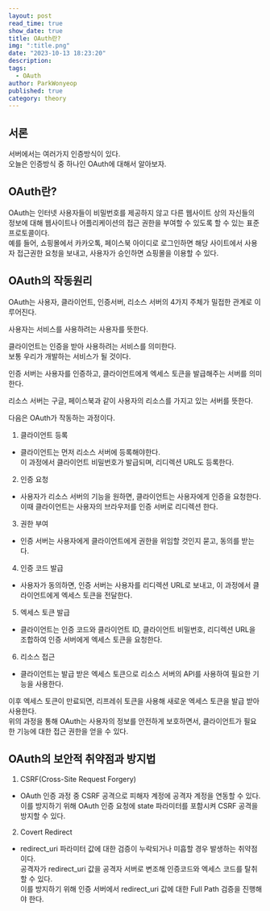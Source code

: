 ```yaml
---
layout: post
read_time: true
show_date: true
title: OAuth란?
img: ":title.png"
date: "2023-10-13 18:23:20"
description: 
tags:
  - OAuth
author: ParkWonyeop
published: true
category: theory
---
```

## 서론

서버에서는 여러가지 인증방식이 있다.  
오늘은 인증방식 중 하나인 OAuth에 대해서 알아보자.  

## OAuth란?

OAuth는 인터넷 사용자들이 비밀번호를 제공하지 않고 다른 웹사이트 상의 자신들의 정보에 대해 웹사이트나 어플리케이션의 접근 권한을 부여할 수 있도록 할 수 있는 표준 프로토콜이다.  
예를 들어, 쇼핑몰에서 카카오톡, 페이스북 아이디로 로그인하면 해당 사이트에서 사용자 접근권한 요청을 보내고, 사용자가 승인하면 쇼핑몰을 이용할 수 있다.  

## OAuth의 작동원리

OAuth는 사용자, 클라이언트, 인증서버, 리소스 서버의 4가지 주체가 밀접한 관계로 이루어진다.  

사용자는 서비스를 사용하려는 사용자를 뜻한다.  
  
클라이언트는 인증을 받아 사용하려는 서비스를 의미한다.  
보통 우리가 개발하는 서비스가 될 것이다.  
  
인증 서버는 사용자를 인증하고, 클라이언트에게 엑세스 토큰을 발급해주는 서버를 의미한다.  
  
리소스 서버는 구글, 페이스북과 같이 사용자의 리소스를 가지고 있는 서버를 뜻한다.  
  
다음은 OAuth가 작동하는 과정이다.  
  
1. 클라이언트 등록  
- 클라이언트는 먼저 리소스 서버에 등록해야한다.  
이 과정에서 클라이언트 비밀번호가 발급되며, 리디렉션 URL도 등록한다.  
  
2. 인증 요청  
- 사용자가 리소스 서버의 기능을 원하면, 클라이언트는 사용자에게 인증을 요청한다.  
이때 클라이언트는 사용자의 브라우저를 인증 서버로 리디렉션 한다.  
  
3. 권한 부여  
- 인증 서버는 사용자에게 클라이언트에게 권한을 위임할 것인지 묻고, 동의를 받는다.  
  
4. 인증 코드 발급  
- 사용자가 동의하면, 인증 서버는 사용자를 리디렉션 URL로 보내고, 이 과정에서 클라이언트에게 엑세스 토큰을 전달한다.  
  
5. 엑세스 토큰 발급  
- 클라이언트는 인증 코드와 클라이언트 ID, 클라이언트 비밀번호, 리디렉션 URL을 조합하여 인증 서버에게 엑세스 토큰을 요청한다.  
  
6. 리소스 접근  
- 클라이언트는 발급 받은 엑세스 토큰으로 리소스 서버의 API를 사용하여 필요한 기능을 사용한다.  
  
이후 엑세스 토큰이 만료되면, 리프레쉬 토큰을 사용해 새로운 엑세스 토큰을 발급 받아 사용한다.  
위의 과정을 통해 OAuth는 사용자의 정보를 안전하게 보호하면서, 클라이언트가 필요한 기능에 대한 접근 권한을 얻을 수 있다.  

## OAuth의 보안적 취약점과 방지법

1. CSRF(Cross-Site Request Forgery)  
- OAuth 인증 과정 중 CSRF 공격으로 피해자 계정에 공격자 계정을 연동할 수 있다.  
이를 방지하기 위해 OAuth 인증 요청에 state 파라미터를 포함시켜 CSRF 공격을 방지할 수 있다.  

2. Covert Redirect  
- redirect_uri 파라미터 값에 대한 검증이 누락되거나 미흡할 경우 발생하는 취약점이다.  
공격자가 redirect_uri 값을 공격자 서버로 변조해 인증코드와 엑세스 코드를 탈취할 수 있다.  
이를 방지하기 위해 인증 서버에서 redirect_uri 값에 대한 Full Path 검증을 진행해야 한다.  